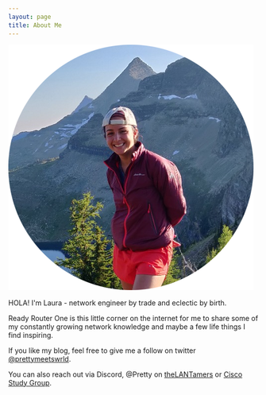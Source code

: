 ```yaml
---
layout: page
title: About Me
---
```


![That GNP life.](/images/aboutme.png)

HOLA! I'm Laura - network engineer by trade and eclectic by birth.

Ready Router One is this little corner on the internet for me to share some of my
constantly growing network knowledge and maybe a few life things I find inspiring.


If you like my blog, feel free to give me a follow on twitter [@prettymeetswrld](https://twitter.com/prettymeetswrld).

You can also reach out via Discord, @Pretty on [theLANTamers](https://discordapp.com/channels/328935741994565643/328935741994565643) or [Cisco Study Group](https://discordapp.com/channels/328935741994565643/328935741994565643).

